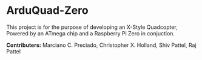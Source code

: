 # ArduQuad-Zero
This project is for the purpose of developing an X-Style Quadcopter, Powered by an ATmega chip and a Raspberry Pi Zero in conjuction.

<b>Contributers:</b>
    Marciano C. Preciado,
    Christopher X. Holland,
    Shiv Pattel,
    Raj Pattel
